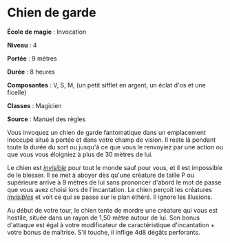 # Chien de garde

**École de magie** : Invocation

**Niveau** : 4

**Portée** : 9 mètres

**Durée** : 8 heures

**Composantes** : V, S, M, (un petit sifflet en argent, un éclat d'os et une ficelle)

**Classes** : Magicien

**Source** : Manuel des règles

Vous invoquez un chien de garde fantomatique dans un emplacement inoccupé situé à portée et dans votre champ de vision. Il reste là pendant toute la durée du sort ou jusqu'à ce que vous le renvoyiez par une action ou que vous vous éloigniez à plus de 30 mètres de lui.

Le chien est [_invisible_](/gerer-la-sante-du-personnage/#invisible) pour tout le monde sauf pour vous, et il est impossible de le blesser. Il se met à aboyer dès qu'une créature de taille P ou supérieure arrive à 9 mètres de lui sans prononcer d'abord le mot de passe que vous avez choisi lors de l'incantation. Le chien perçoit les créatures [_invisibles_](/gerer-la-sante-du-personnage/#invisible) et voit ce qui se passe sur le plan éthéré. Il ignore les illusions.

Au début de votre tour, le chien tente de mordre une créature qui vous est hostile, située dans un rayon de 1,50 mètre autour de lui. Son bonus d'attaque est égal à votre modificateur de caractéristique d'incantation + votre bonus de maîtrise. S'il touche, il inflige 4d8 dégâts perforants.

